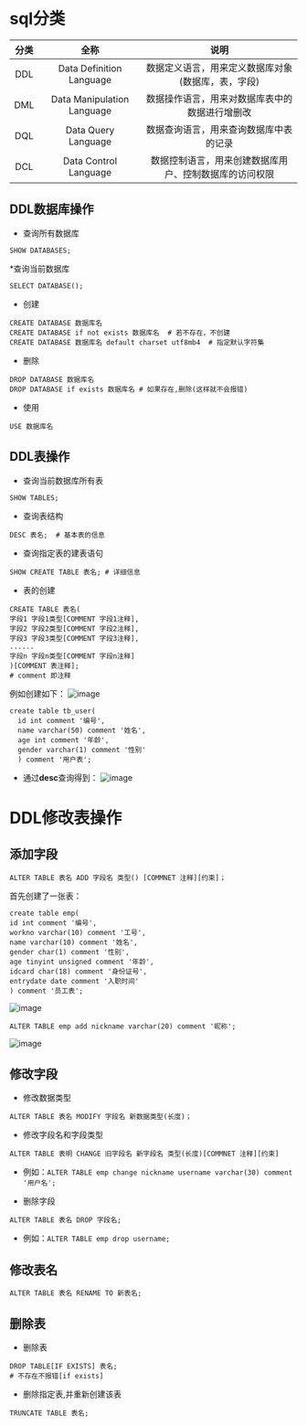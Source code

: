 # sql分类

| 分类 | 全称 | 说明 |
|:--------:|:-------:|:-------:|
|DDL|Data Definition Language|数据定义语言，用来定义数据库对象(数据库，表，字段)|
|DML|Data Manipulation Language|数据操作语言，用来对数据库表中的数据进行增删改|
|DQL|Data Query Language|数据查询语言，用来查询数据库中表的记录|
|DCL|Data Control Language|数据控制语言，用来创建数据库用户、控制数据库的访问权限|

## DDL数据库操作
* 查询所有数据库
```
SHOW DATABASES;
```
*查询当前数据库
```
SELECT DATABASE();
```
* 创建
```
CREATE DATABASE 数据库名
CREATE DATABASE if not exists 数据库名  # 若不存在，不创建
CREATE DATABASE 数据库名 default charset utf8mb4  # 指定默认字符集
```
* 删除
```
DROP DATABASE 数据库名
DROP DATABASE if exists 数据库名 # 如果存在,删除(这样就不会报错)
```
* 使用
```
USE 数据库名
```

## DDL表操作
* 查询当前数据库所有表
```
SHOW TABLES;
```
* 查询表结构
```
DESC 表名;  # 基本表的信息
```
* 查询指定表的建表语句
```
SHOW CREATE TABLE 表名; # 详细信息
```

* 表的创建
```
CREATE TABLE 表名(
字段1 字段1类型[COMMENT 字段1注释],
字段2 字段2类型[COMMENT 字段2注释],
字段3 字段3类型[COMMENT 字段3注释],
......
字段n 字段n类型[COMMENT 字段n注释]
)[COMMENT 表注释];
# comment 即注释
```
例如创建如下：
![image](https://github.com/user-attachments/assets/cd025d64-76e5-4603-9151-07ecd6f76778)

```
create table tb_user(
  id int comment '编号',
  name varchar(50) comment '姓名',
  age int comment '年龄',
  gender varchar(1) comment '性别'
  ) comment '用户表';
```
* 通过**desc**查询得到：
![image](https://github.com/user-attachments/assets/3bac84ba-15da-4543-b8b3-6889cf32cadf)

# DDL修改表操作
## 添加字段
```
ALTER TABLE 表名 ADD 字段名 类型() [COMMNET 注释][约束]；
```

首先创建了一张表：
```
create table emp(
id int comment '编号',
workno varchar(10) comment '工号',
name varchar(10) comment '姓名',
gender char(1) comment '性别',
age tinyint unsigned comment '年龄',
idcard char(18) comment '身份证号',
entrydate date comment '入职时间'
) comment '员工表';
```
![image](https://github.com/user-attachments/assets/0d10f040-3c1d-4d90-9ebc-0152cbba1b82)

```
ALTER TABLE emp add nickname varchar(20) comment '昵称';
```
![image](https://github.com/user-attachments/assets/b36d2cc7-b813-4c86-a713-75d55a8bb0f1)

## 修改字段
  * 修改数据类型
```
ALTER TABLE 表名 MODIFY 字段名 新数据类型(长度)；
```
  * 修改字段名和字段类型
```
ALTER TABLE 表明 CHANGE 旧字段名 新字段名 类型(长度)[COMMNET 注释][约束]
```
* 例如：```ALTER TABLE emp change nickname username varchar(30) comment '用户名';```

* 删除字段
```
ALTER TABLE 表名 DROP 字段名;
```
  * 例如：```ALTER TABLE emp drop username; ```

## 修改表名
```
ALTER TABLE 表名 RENAME TO 新表名;
```

## 删除表
* 删除表
```
DROP TABLE[IF EXISTS] 表名;
# 不存在不报错[if exists]
```
* 删除指定表,并重新创建该表
```
TRUNCATE TABLE 表名;
```
